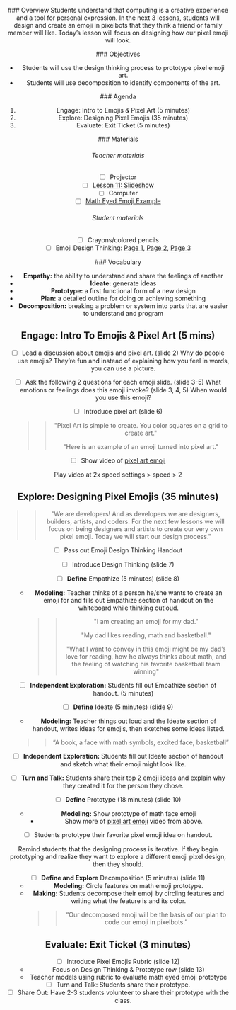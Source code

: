 <header title='Lesson 11: Designing Pixel Emojis' subtitle='unplugged'/>

<notable>

<iconp src='/icons/activity.png'>### Overview</iconp>
Students understand that computing is a creative experience and a tool for personal expression. In the next 3 lessons, students will design and create an emoji in pixelbots that they think a friend or family member will like. Today’s lesson will focus on designing how our pixel emoji will look.

<iconp src='/icons/objectives.png'>### Objectives</iconp>

- Students will use the design thinking process to prototype pixel emoji art.
- Students will use decomposition to identify components of the art.

<iconp src='/icons/agenda.png'>### Agenda</iconp>

1. Engage: Intro to Emojis & Pixel Art (5 minutes)
2. Explore: Designing Pixel Emojis (35 minutes)
3. Evaluate: Exit Ticket (5 minutes)

<note>

<iconp src='/icons/materials.png'>### Materials</iconp>

###### Teacher materials
- [ ] Projector
- [ ] [Lesson 11: Slideshow][slideshow]
- [ ] Computer
- [ ] [Math Eyed Emoji Example][example]

###### Student materials
- [ ] Crayons/colored pencils
- [ ] Emoji Design Thinking: [Page 1][worksheet1], [Page 2][worksheet2], [Page 3][worksheet3]

<iconp src='/icons/vocab.png'>### Vocabulary</iconp>

- **Empathy:** the ability to understand and share the feelings of another
- **Ideate:** generate ideas
- **Prototype:** a first functional form of a new design
- **Plan:** a detailed outline for doing or achieving something
- **Decomposition:** breaking a problem or system into parts that are easier to understand and program


</note>

## Engage: Intro To Emojis & Pixel Art (5 mins)

- [ ] Lead a discussion about emojis and pixel art. (slide 2)
  <iconp type='question'> Why do people use emojis? </iconp>
  <iconp type='answer'>They’re fun and instead of explaining how you feel in words, you can use a picture.</iconp>

- [ ] Ask the following 2 questions for each emoji slide. (slide 3-5)
  <iconp type='question'> What emotions or feelings does this emoji invoke? (slide 3, 4, 5) </iconp>
  <iconp type='question'> When would you use this emoji? </iconp>

- [ ] Introduce pixel art (slide 6)
  >>"Pixel Art is simple to create. You color squares on a grid to create art."     
  >>
  >>"Here is an example of an emoji turned into pixel art."

- [ ] Show video of [pixel art emoji](https://youtu.be/1w12ztafphk?t=32)

 <note type="tip" title="Tip">
 Play video at 2x speed  settings > speed > 2
 </note>



## Explore: Designing Pixel Emojis (35 minutes)
 >>"We are developers! And as developers we are designers, builders, artists, and coders. For the next few lessons we will focus on being designers and artists to create our very own pixel emoji. Today we will start our design process."


- [ ] Pass out Emoji Design Thinking Handout
- [ ] Introduce Design Thinking (slide 7)

- [ ] **Define** Empathize (5 minutes) (slide 8)
  - **Modeling:** Teacher thinks of a person he/she wants to create an emoji for and fills out Empathize section of handout on the whiteboard while thinking outloud.
    >>"I am creating an emoji for my dad."
    >>
    >>"My dad likes reading, math and basketball."
    >>
    >>"What I want to convey in this emoji might be my dad’s love for reading, how he always thinks about math, and the feeling of watching his favorite basketball team winning"

- [ ] **Independent Exploration:** Students fill out Empathize section of handout. (5 minutes)

- [ ] **Define** Ideate  (5 minutes) (slide 9)
  -  **Modeling:** Teacher things out loud and the Ideate section of handout, writes ideas for emojis, then sketches some ideas listed.  
    >>“A book, a face with math symbols, excited face, basketball”

- [ ] **Independent Exploration:** Students fill out Ideate section of handout and sketch what their emoji might look like.

- [ ] **Turn and Talk:** Students share their top 2 emoji ideas and explain why they created it for the person they chose.

- [ ] **Define** Prototype (18 minutes) (slide 10)
  - **Modeling:** Show prototype of math face emoji
    - Show more of [pixel art emoji](https://youtu.be/1w12ztafphk?t=32) video from above.

- [ ] Students prototype their favorite pixel emoji idea on handout.

<note type="reminder" title="Reminder">Remind students that the designing process is iterative. If they begin prototyping and realize they want to explore a different emoji pixel design, then they should.</note>

- [ ] **Define and Explore** Decomposition (5 minutes) (slide 11)
  - **Modeling:** Circle features on math emoji prototype.
  - **Making:** Students decompose their emoji by circling features and writing what the feature is and its color.
    >> “Our decomposed emoji will be the basis of our plan to code our emoji in pixelbots.”


## Evaluate: Exit Ticket (3 minutes)
- [ ] Introduce Pixel Emojis Rubric (slide 12)
  - Focus on Design Thinking & Prototype row (slide 13)
  - Teacher models using rubric to evaluate math eyed emoji prototype
- [ ] Turn and Talk: Students share their prototype.
- [ ] Share Out: Have 2-3 students volunteer to share their prototype with the class.

</notable>

[example]: https://drive.google.com/file/d/0BzdzqwuMjqy2eHNkTmVqaFlCbmM/view
[slideshow]: https://docs.google.com/presentation/d/1PA7nBcC0mxUcgpNjD782NmT9x8QhMdGVM4CGzLij20E/edit#slide=id.p
[worksheet1]: ../../worksheets/lesson11-worksheet1-1.pdf
[worksheet2]: ../../worksheets/lesson11-worksheet1-2.pdf
[worksheet3]: ../../worksheets/lesson11-worksheet1-3.pdf

